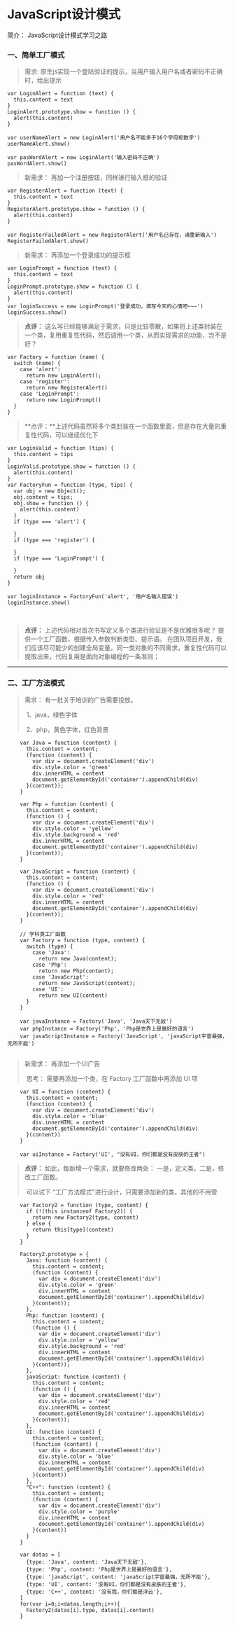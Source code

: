 # JavaScript设计模式 #

简介： JavaScript设计模式学习之路



### 一、简单工厂模式

> 需求: 原生js实现一个登陆验证的提示，当用户输入用户名或者密码不正确时，给出提示

    var LoginAlert = function (text) {
      this.content = text
    }
    LoginAlert.prototype.show = function () {
      alert(this.content)
    }
    
    var userNameAlert = new LoginAlert('用户名不能多于16个字母和数字')
    userNameAlert.show()
    
    var pasWordAlert = new LoginAlert('输入密码不正确')
    pasWordAlert.show()



> 新需求： 再加一个注册按钮，同样进行输入框的验证

    var RegisterAlert = function (text) {
      this.content = text
    }
    RegisterAlert.prototype.show = function () {
      alert(this.content)
    }
    
    var RegisterFailedAlert = new RegisterAlert('用户名已存在，请重新输入')
    RegisterFailedAlert.show()



> 新需求： 再添加一个登录成功的提示框

    var LoginPrompt = function (text) {
      this.content = text
    }
    LoginPrompt.prototype.show = function () {
      alert(this.content)
    }
    var loginSuccess = new LoginPrompt('登录成功，填写今天的心情吧~~~')
    loginSuccess.show()



> **点评：** 这么写已经能够满足于需求，只是比较零散，如果将上述类封装在一个类，复用重复性代码，然后调用一个类，从而实现需求的功能，岂不是好？


    var Factory = function (name) {
      switch (name) {
        case 'alert':
          return new LoginAlert();
        case 'register':
          return new RegisterAlert()
        case 'LoginPrompt':
          return new LoginPrompt()
      }
    }




> **点评：**上述代码虽然将多个类封装在一个函数里面，但是存在大量的重复性代码，可以继续优化下

    var LoginValid = function (tips) {
      this.content = tips
    }
    LoginValid.prototype.show = function () {
      alert(this.content)
    }
    var FactoryFun = function (type, tips) {
      var obj = new Object();
      obj.content = tips;
      obj.show = function () {
        alert(this.content)
      }
      if (type === 'alert') {
    
      }
      if (type === 'register') {
    
      }
      if (type === 'LoginPrompt') {
    
      }
      return obj
    }
    
    var loginInstance = FactoryFun('alert', '用户名输入错误')
    loginInstance.show()

​    

> **点评：** 上述代码相对首次书写定义多个类进行验证是不是优雅很多呢？ 提供一个工厂函数，根据传入参数判断类型、提示语。
> 在团队项目开发，我们应该尽可能少的创建全局变量。同一类对象的不同需求，重复性代码可以提取出来，代码复用是面向对象编程的一条准则；



------

### 二、工厂方法模式



> 需求： 有一批关于培训的广告需要投放。
>
> ​          1、java，绿色字体
>
> ​          2、php，黄色字体，红色背景

```
    var Java = function (content) {
      this.content = content;
      (function (content) {
        var div = document.createElement('div')
        div.style.color = 'green'
        div.innerHTML = content
        document.getElementById('container').appendChild(div)
      }(content));
    }

    var Php = function (content) {
      this.content = content;
      (function () {
        var div = document.createElement('div')
        div.style.color = 'yellow'
        div.style.background = 'red'
        div.innerHTML = content
        document.getElementById('container').appendChild(div)
      }(content));
    }

    var JavaScript = function (content) {
      this.content = content;
      (function () {
        var div = document.createElement('div')
        div.style.color = 'red'
        div.innerHTML = content
        document.getElementById('container').appendChild(div)
      }(content));
    }

    // 学科类工厂函数
    var Factory = function (type, content) {
      switch (type) {
        case 'Java':
          return new Java(content);
        case 'Php':
          return new Php(content);
        case 'JavaScript':
          return new JavaScript(content);
        case 'UI':
          return new UI(content)
      }
    }

    var javaInstance = Factory('Java', 'Java天下无敌')
    var phpInstance = Factory('Php', 'Php是世界上是最好的语言')
    var javaScriptInstance = Factory('JavaScript', 'javaScript宇宙最强，无所不能')
    
```



> 新需求： 再添加一个UI广告
>
> ​      思考： 需要再添加一个类，在 Factory 工厂函数中再添加 UI 项

```
    var UI = function (content) {
      this.content = content;
      (function (content) {
        var div = document.createElement('div')
        div.style.color = 'blue'
        div.innerHTML = content
        document.getElementById('container').appendChild(div)
      }(content))
    }

    var uiInstance = Factory('UI', "没有UI，你们都是没有皮肤的王者")
```



> **点评：** 如此，每新增一个需求，就要修改两处： 一是，定义类。二是，修改工厂函数。
>
> ​      可以试下 “工厂方法模式”进行设计，只需要添加新的类，其他的不用管



```
	var Factory2 = function (type, content) {
      if (!(this instanceof Factory2)) {
        return new Factory2(type, content)
      } else {
        return this[type](content)
      }
    }

    Factory2.prototype = {
      Java: function (content) {
        this.content = content;
        (function (content) {
          var div = document.createElement('div')
          div.style.color = 'green'
          div.innerHTML = content
          document.getElementById('container').appendChild(div)
        }(content));
      },
      Php: function (content) {
        this.content = content;
        (function () {
          var div = document.createElement('div')
          div.style.color = 'yellow'
          div.style.background = 'red'
          div.innerHTML = content
          document.getElementById('container').appendChild(div)
        }(content));
      },
      javaScript: function (content) {
        this.content = content;
        (function () {
          var div = document.createElement('div')
          div.style.color = 'red'
          div.innerHTML = content
          document.getElementById('container').appendChild(div)
        }(content));
      },
      UI: function (content) {
        this.content = content;
        (function (content) {
          var div = document.createElement('div')
          div.style.color = 'blue'
          div.innerHTML = content
          document.getElementById('container').appendChild(div)
        }(content))
      },
      "C++": function (content) {
        this.content = content;
        (function (content) {
          var div = document.createElement('div')
          div.style.color = 'purple'
          div.innerHTML = content
          document.getElementById('container').appendChild(div)
        }(content))
      }
    }
    
    var datas = [
      {type: 'Java', content: 'Java天下无敌'},
      {type: 'Php', content: 'Php是世界上是最好的语言'},
      {type: 'javaScript', content: 'javaScript宇宙最强，无所不能'},
      {type: 'UI', content: '没有UI，你们都是没有皮肤的王者'},
      {type: 'C++', content: '没有我，你们都是浮云'},
    ]
    for(var i=0;i<datas.length;i++){
      Factory2(datas[i].type, datas[i].content)
    }
```
































